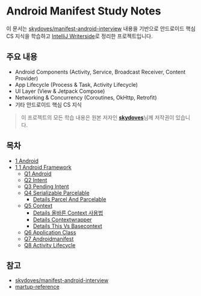# Android Manifest Study Notes

이 문서는 [skydoves/manifest-android-interview](https://github.com/skydoves/manifest-android-interview) 내용을 기반으로 안드로이드 핵심 CS 지식을 학습하고 [IntelliJ Writerside](https://www.jetbrains.com/writerside/)로 정리한 프로젝트입니다.

## 주요 내용

-   Android Components (Activity, Service, Broadcast Receiver, Content Provider)
-   App Lifecycle (Process & Task, Activity Lifecycle)
-   UI Layer (View & Jetpack Compose)
-   Networking & Concurrency (Coroutines, OkHttp, Retrofit)
-   기타 안드로이드 핵심 CS 지식

> 이 프로젝트의 모든 학습 내용은 원본 저자인 [**skydoves**](https://github.com/skydoves)님께 저작권이 있습니다.

## 목차
* [1 Android](https://ckgod.github.io/ManifestAndroid/1-android.html)
* [1 1 Android Framework](https://ckgod.github.io/ManifestAndroid/1-1-android-framework.html)
  * [Q1 Android](https://ckgod.github.io/ManifestAndroid/q1-android.html)
  * [Q2 Intent](https://ckgod.github.io/ManifestAndroid/q2-intent.html)
  * [Q3 Pending Intent](https://ckgod.github.io/ManifestAndroid/q3-pending-intent.html)
  * [Q4 Serializable Parcelable](https://ckgod.github.io/ManifestAndroid/q4-serializable-parcelable.html)
    * [Details Parcel And Parcelable](https://ckgod.github.io/ManifestAndroid/details-parcel-and-parcelable.html)
  * [Q5 Context](https://ckgod.github.io/ManifestAndroid/q5-context.html)
    * [Details 올바른 Context 사용법](https://ckgod.github.io/ManifestAndroid/details-올바른-context-사용법.html)
    * [Details Contextwrapper](https://ckgod.github.io/ManifestAndroid/details-contextwrapper.html)
    * [Details This Vs Basecontext](https://ckgod.github.io/ManifestAndroid/details-this-vs-basecontext.html)
  * [Q6 Application Class](https://ckgod.github.io/ManifestAndroid/q6-application-class.html)
  * [Q7 Androidmanifest](https://ckgod.github.io/ManifestAndroid/q7-androidmanifest.html)
  * [Q8 Activity Lifecycle](https://ckgod.github.io/ManifestAndroid/q8-activity-lifecycle.html)
## 참고
- [skydoves/manifest-android-interview](https://github.com/skydoves/manifest-android-interview)
- [martup-reference](https://www.jetbrains.com/help/writerside/markup-reference.html) 